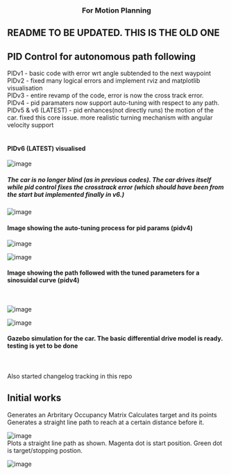 <h3 align="center">For Motion Planning</h3>


<h2>README TO BE UPDATED. THIS IS THE OLD ONE</h2>
<h2>PID Control for autonomous path following</h2>
PIDv1 - basic code with error wrt angle subtended to the next waypoint <br/>
PIDv2 - fixed many logical errors and implement rviz and matplotlib visualisation<br/>
PIDv3 - entire revamp of the code, error is now the cross track error.<br/>
PIDv4 - pid paramaters now support auto-tuning with respect to any path.<br/>
PIDv5 & v6 (LATEST) - pid enhances(not directly runs) the motion of the car. fixed this core issue. more realistic turning mechanism with angular velocity support <br/>

<br/>
<h4>PIDv6 (LATEST) visualised</h4>

![image](https://github.com/user-attachments/assets/915a8429-336a-4b62-9216-0037165c3326)
<br/>

<h5>The car is no longer blind (as in previous codes). The car drives itself while pid control fixes the crosstrack error (which should have been from the start but implemented finally in v6.)</h5>

![image](https://github.com/user-attachments/assets/bfd347b3-d0b1-48e6-905c-ed4621094299)
<br/>
<h4>Image showing the auto-tuning process for pid params (pidv4)</h4>

![image](https://github.com/user-attachments/assets/d7525bf5-060b-4899-85c1-1fc37aade531)
<br/>

![image](https://github.com/user-attachments/assets/97ba3cbd-a407-412f-94dd-6d47729676f0)
<br/>
<h4>Image showing the path followed with the tuned parameters for a sinosuidal curve (pidv4)</h4>
<br/>

![image](https://github.com/user-attachments/assets/a6b80ed3-f293-4f32-b2f0-0466cbb2f9ef)
<br/>

![image](https://github.com/user-attachments/assets/0c5d7435-6a3d-43f3-a70c-1a3cbf9a4506)
<h4>Gazebo simulation for the car. The basic differential drive model is ready. testing is yet to be done</h4>
<br/>

<br/>
Also started changelog tracking in this repo
<br/>


<h2>Initial works</h2>
Generates an Arbritary Occupancy Matrix 
Calculates target and its points
Generates a straight line path to reach at a certain distance before it.
<br/>

![image](https://github.com/user-attachments/assets/fb11d7fc-932d-4b48-b570-4bedd5ed120a)
<br/>
Plots a straight line path as shown. 
Magenta dot is start position.
Green dot is target/stopping postion.

![image](https://github.com/user-attachments/assets/a2c3da60-ce9e-42d3-ba4d-ffea3b64b30e)
